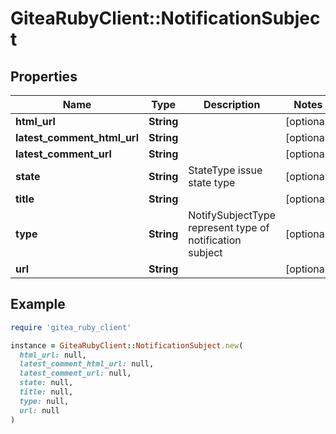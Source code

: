 # GiteaRubyClient::NotificationSubject

## Properties

| Name | Type | Description | Notes |
| ---- | ---- | ----------- | ----- |
| **html_url** | **String** |  | [optional] |
| **latest_comment_html_url** | **String** |  | [optional] |
| **latest_comment_url** | **String** |  | [optional] |
| **state** | **String** | StateType issue state type | [optional] |
| **title** | **String** |  | [optional] |
| **type** | **String** | NotifySubjectType represent type of notification subject | [optional] |
| **url** | **String** |  | [optional] |

## Example

```ruby
require 'gitea_ruby_client'

instance = GiteaRubyClient::NotificationSubject.new(
  html_url: null,
  latest_comment_html_url: null,
  latest_comment_url: null,
  state: null,
  title: null,
  type: null,
  url: null
)
```

